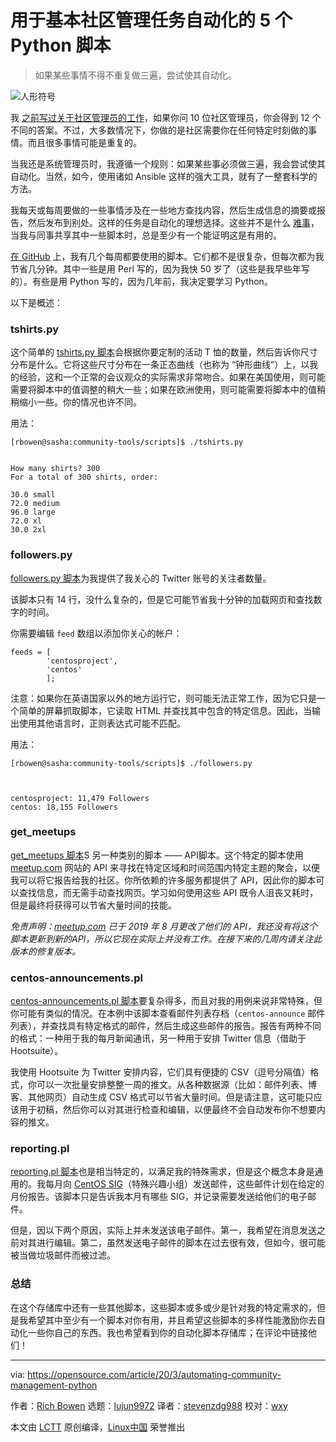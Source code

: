 [#]: collector: (lujun9972)
[#]: translator: (stevenzdg988)
[#]: reviewer: (wxy)
[#]: publisher: ( )
[#]: url: ( )
[#]: subject: (5 Python scripts for automating basic community management tasks)
[#]: via: (https://opensource.com/article/20/3/automating-community-management-python)
[#]: author: (Rich Bowen https://opensource.com/users/rbowen)

用于基本社区管理任务自动化的 5 个 Python 脚本
======

> 如果某些事情不得不重复做三遍，尝试使其自动化。

![人形符号][1]

我 [之前写过关于社区管理员的工作][2]，如果你问 10 位社区管理员，你会得到 12 个不同的答案。不过，大多数情况下，你做的是社区需要你在任何特定时刻做的事情。而且很多事情可能是重复的。

当我还是系统管理员时，我遵循一个规则：如果某些事必须做三遍，我会尝试使其自动化。当然，如今，使用诸如 Ansible 这样的强大工具，就有了一整套科学的方法。

我每天或每周要做的一些事情涉及在一些地方查找内容，然后生成信息的摘要或报告，然后发布到别处。这样的任务是自动化的理想选择。这些并不是什么 [难事][3]，当我与同事共享其中一些脚本时，总是至少有一个能证明这是有用的。

[在 GitHub][4] 上，我有几个每周都要使用的脚本。它们都不是很复杂，但每次都为我节省几分钟。其中一些是用 Perl 写的，因为我快 50 岁了（这些是我早些年写的）。有些是用 Python 写的，因为几年前，我决定要学习 Python。

以下是概述：

### tshirts.py

这个简单的 [tshirts.py 脚本][5]会根据你要定制的活动 T 恤的数量，然后告诉你尺寸分布是什么。它将这些尺寸分布在一条正态曲线（也称为 “钟形曲线”）上，以我的经验，这和一个正常的会议观众的实际需求非常吻合。如果在美国使用，则可能需要将脚本中的值调整的稍大一些；如果在欧洲使用，则可能需要将脚本中的值稍稍缩小一些。你的情况也许不同。

用法：

```
[rbowen@sasha:community-tools/scripts]$ ./tshirts.py                                                                                                                                                          
How many shirts? 300
For a total of 300 shirts, order:

30.0 small
72.0 medium
96.0 large
72.0 xl
30.0 2xl
```

### followers.py

[followers.py 脚本][6]为我提供了我关心的 Twitter 账号的关注者数量。

该脚本只有 14 行，没什么复杂的，但是它可能节省我十分钟的加载网页和查找数字的时间。

你需要编辑 `feed` 数组以添加你关心的帐户：

```
feeds = [
        'centosproject',
        'centos'
        ];
```

注意：如果你在英语国家以外的地方运行它，则可能无法正常工作，因为它只是一个简单的屏幕抓取脚本，它读取 HTML 并查找其中包含的特定信息。因此，当输出使用其他语言时，正则表达式可能不匹配。

用法：

```
[rbowen@sasha:community-tools/scripts]$ ./followers.py                                                                                                                                                                          
centosproject: 11,479 Followers
centos: 18,155 Followers
```

### get_meetups

[get_meetups 脚本][7]S 另一种类别的脚本 —— API脚本。这个特定的脚本使用 [meetup.com][8] 网站的 API 来寻找在特定区域和时间范围内特定主题的聚会，以便我可以将它报告给我的社区。你所依赖的许多服务都提供了 API，因此你的脚本可以查找信息，而无需手动查找网页。学习如何使用这些 API 既令人沮丧又耗时，但是最终将获得可以节省大量时间的技能。

_免责声明：[meetup.com][8] 已于 2019 年 8 月更改了他们的 API，我还没有将这个脚本更新到新的API，所以它现在实际上并没有工作。在接下来的几周内请关注此版本的修复版本。_

### centos-announcements.pl

[centos-announcements.pl 脚本][9]要复杂得多，而且对我的用例来说非常特殊，但你可能有类似的情况。在本例中该脚本查看邮件列表存档（`centos-announce` 邮件列表），并查找具有特定格式的邮件，然后生成这些邮件的报告。报告有两种不同的格式：一种用于我的每月新闻通讯，另一种用于安排 Twitter 信息（借助于 Hootsuite）。

我使用 Hootsuite 为 Twitter 安排内容，它们具有便捷的 CSV（逗号分隔值）格式，你可以一次批量安排整整一周的推文。从各种数据源（比如：邮件列表、博客、其他网页）自动生成 CSV 格式可以节省大量时间。但是请注意，这可能只应该用于初稿，然后你可以对其进行检查和编辑，以便最终不会自动发布你不想要内容的推文。

### reporting.pl

[reporting.pl 脚本][10]也是相当特定的，以满足我的特殊需求，但是这个概念本身是通用的。我每月向 [CentOS SIG][11]（特殊兴趣小组）发送邮件，这些邮件计划在给定的月份报告。该脚本只是告诉我本月有哪些 SIG，并记录需要发送给他们的电子邮件。

但是，因以下两个原因，实际上并未发送该电子邮件。第一，我希望在消息发送之前对其进行编辑。第二，虽然发送电子邮件的脚本在过去很有效，但如今，很可能被当做垃圾邮件而被过滤。

### 总结

在这个存储库中还有一些其他脚本，这些脚本或多或少是针对我的特定需求的，但是我希望其中至少有一个脚本对你有用，并且希望这些脚本的多样性能激励你去自动化一些你自己的东西。我也希望看到你的自动化脚本存储库；在评论中链接他们！

--------------------------------------------------------------------------------

via: https://opensource.com/article/20/3/automating-community-management-python

作者：[Rich Bowen][a]
选题：[lujun9972][b]
译者：[stevenzdg988](https://github.com/stevenzdg988)
校对：[wxy](https://github.com/wxy)

本文由 [LCTT](https://github.com/LCTT/TranslateProject) 原创编译，[Linux中国](https://linux.cn/) 荣誉推出

[a]: https://opensource.com/users/rbowen
[b]: https://github.com/lujun9972
[1]: https://opensource.com/sites/default/files/styles/image-full-size/public/lead-images/Open%20Pharma.png?itok=GP7zqNZE (shapes of people symbols)
[2]: http://drbacchus.com/what-does-a-community-manager-do/
[3]: https://6dollarshirts.com/rocket-surgery
[4]: https://github.com/rbowen/centos-community-tools/tree/master/scripts
[5]: https://github.com/rbowen/centos-community-tools/blob/master/scripts/tshirts.py
[6]: https://github.com/rbowen/centos-community-tools/blob/master/scripts/followers.py
[7]: https://github.com/rbowen/centos-community-tools/blob/master/scripts/get_meetups
[8]: http://meetup.com
[9]: https://github.com/rbowen/centos-community-tools/blob/master/scripts/centos-announcements.pl
[10]: https://github.com/rbowen/centos-community-tools/blob/master/scripts/sig_reporting/reporting.pl
[11]: https://wiki.centos.org/SpecialInterestGroup
